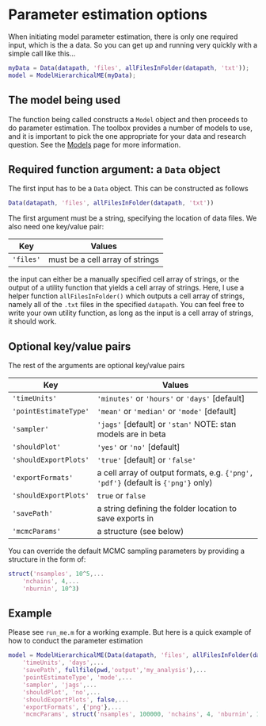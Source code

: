 # Parameter estimation options

When initiating model parameter estimation, there is only one required input, which is the a data. So you can get up and running very quickly with a simple call like this...

```matlab
myData = Data(datapath, 'files', allFilesInFolder(datapath, 'txt'));
model = ModelHierarchicalME(myData);
````

## The model being used
The function being called constructs a `Model` object and then proceeds to do parameter estimation. The toolbox provides a number of models to use, and it is important to pick the one appropriate for your data and research question. See the [Models](https://github.com/drbenvincent/delay-discounting-analysis/wiki/Models) page for more information.

## Required function argument: a `Data` object
The first input has to be a `Data` object. This can be constructed as follows

```matlab
Data(datapath, 'files', allFilesInFolder(datapath, 'txt'))
````
The first argument must be a string, specifying the location of data files. We also need one key/value pair:

| Key  | Values |
| --- | --- |
| `'files'` | must be a cell array of strings |

the input can either be a manually specified cell array of strings, or the output of a utility function that yields a cell array of strings. Here, I use a helper function `allFilesInFolder()` which outputs a cell array of strings, namely all of the `.txt` files in the specified `datapath`. You can feel free to write your own utility function, as long as the input is a cell array of strings, it should work.

## Optional key/value pairs

The rest of the arguments are optional key/value pairs

| Key  | Values |
| --- | --- |
| `'timeUnits'` | `'minutes'` or `'hours'` or `'days'` [default] |
| `'pointEstimateType'` | `'mean'` or `'median'` or `'mode'` [default] |
| `'sampler'` | `'jags'` [default] or `'stan'` NOTE: stan models are in beta|
| `'shouldPlot'` | `'yes'` or `'no'` [default]|
| `'shouldExportPlots'` | `'true'` [default] or `'false'` |
| `'exportFormats'` | a cell array of output formats, e.g. `{'png', 'pdf'}` (default is `{'png'}` only) |
| `'shouldExportPlots'` | `true` or `false` |
| `'savePath'` | a string defining the folder location to save exports in |
| `'mcmcParams'` | a structure (see below) |

You can override the default MCMC sampling parameters by providing a structure in the form of:
```matlab
struct('nsamples', 10^5,...
    'nchains', 4,...
    'nburnin', 10^3)
```

## Example
Please see `run_me.m` for a working example. But here is a quick example of how to conduct the parameter estimation
```matlab
model = ModelHierarchicalME(Data(datapath, 'files', allFilesInFolder(datapath, 'txt')),...
    'timeUnits', 'days',...
    'savePath', fullfile(pwd,'output','my_analysis'),...
    'pointEstimateType', 'mode',...
    'sampler', 'jags',...
    'shouldPlot', 'no',...
    'shouldExportPlots', false,...
    'exportFormats', {'png'},...
    'mcmcParams', struct('nsamples', 100000, 'nchains', 4, 'nburnin', 1000));
```
